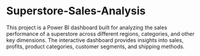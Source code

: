 # Superstore-Sales-Analysis
This project is a Power BI dashboard built for analyzing the sales performance of a superstore across different regions, categories, and other key dimensions. The interactive dashboard provides insights into sales, profits, product categories, customer segments, and shipping methods.
